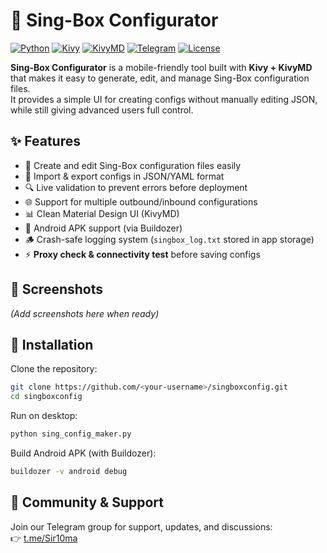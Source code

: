 # 📱 Sing-Box Configurator

[![Python](https://img.shields.io/badge/Python-3.10%2B-blue.svg)](https://www.python.org/)
[![Kivy](https://img.shields.io/badge/Kivy-2.2.1-green.svg)](https://kivy.org/)
[![KivyMD](https://img.shields.io/badge/KivyMD-1.1.1-lightgrey.svg)](https://kivymd.readthedocs.io/)
[![Telegram](https://img.shields.io/badge/Telegram-Join%20Chat-blue.svg)](https://t.me/Sir10ma)
[![License](https://img.shields.io/badge/License-MIT-yellow.svg)](LICENSE)

**Sing-Box Configurator** is a mobile-friendly tool built with **Kivy + KivyMD** that makes it easy to generate, edit, and manage Sing-Box configuration files.  
It provides a simple UI for creating configs without manually editing JSON, while still giving advanced users full control.  

## ✨ Features
- 📝 Create and edit Sing-Box configuration files easily  
- 📂 Import & export configs in JSON/YAML format  
- 🔍 Live validation to prevent errors before deployment  
- 🌐 Support for multiple outbound/inbound configurations  
- 📊 Clean Material Design UI (KivyMD)  
- 📱 Android APK support (via Buildozer)  
- 🪵 Crash-safe logging system (`singbox_log.txt` stored in app storage)  
- ⚡ **Proxy check & connectivity test** before saving configs  

## 📸 Screenshots
*(Add screenshots here when ready)*  

## 🚀 Installation

Clone the repository:  
```bash
git clone https://github.com/<your-username>/singboxconfig.git
cd singboxconfig
```

Run on desktop:  
```bash
python sing_config_maker.py
```

Build Android APK (with Buildozer):  
```bash
buildozer -v android debug
```

## 📡 Community & Support
Join our Telegram group for support, updates, and discussions:  
👉 [t.me/Sir10ma](https://t.me/Sir10ma)
